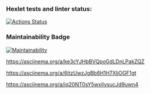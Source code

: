 ### Hexlet tests and linter status:
[![Actions Status](https://github.com/preveed/python-project-49/actions/workflows/hexlet-check.yml/badge.svg)](https://github.com/preveed/python-project-49/actions)
### Maintainability Badge
[![Maintainability](https://api.codeclimate.com/v1/badges/0a484eecba4799c3962f/maintainability)](https://codeclimate.com/github/preveed/python-project-49/maintainability)


https://asciinema.org/a/ke3cYJHbBVQpoGdLDnLPakZQZ

https://asciinema.org/a/6itzUwzJgBb6H1H7XljOGF1gt

https://asciinema.org/a/iq20NT0sY5wxiIysucJd9uwn4